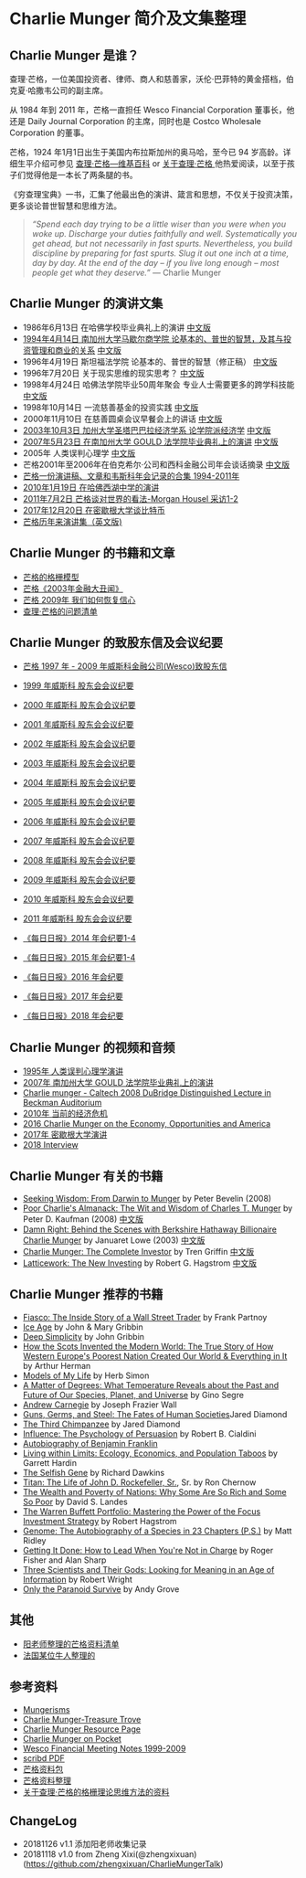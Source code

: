 # Charlie Munger 简介及文集整理
## Charlie Munger 是谁？

查理·芒格，一位美国投资者、律师、商人和慈善家，沃伦·巴菲特的黄金搭档，伯克夏·哈撒韦公司的副主席。

从 1984 年到 2011 年，芒格一直担任 Wesco Financial Corporation 董事长，他还是 Daily Journal Corporation 的主席，同时也是 Costco Wholesale Corporation 的董事。

芒格，1924 年1月1日出生于美国内布拉斯加州的奥马哈，至今已 94 岁高龄。详细生平介绍可参见 [查理·芒格—维基百科](https://en.wikipedia.org/wiki/Charlie_Munger) or [关于查理·芒格 ](https://fs.blog/charlie-munger/)  他热爱阅读，以至于孩子们觉得他是一本长了两条腿的书。

《穷查理宝典》一书，汇集了他最出色的演讲、箴言和思想，不仅关于投资决策，更多谈论普世智慧和思维方法。

> *“Spend each day trying to be a little wiser than you were when you woke up. Discharge your duties faithfully and well. Systematically you get ahead, but not necessarily in fast spurts. Nevertheless, you build discipline by preparing for fast spurts. Slug it out one inch at a time, day by day. At the end of the day – if you live long enough – most people get what they deserve.”* — Charlie Munger

## Charlie Munger 的演讲文集

- 1986年6月13日 在哈佛学校毕业典礼上的演讲  [中文版](https://www.douban.com/note/538254895/)
- [1994年4月14日 南加州大学马歇尔商学院 论基本的、普世的智慧，及其与投资管理和商业的关系](http://mungerisms.blogspot.com/2009/08/lesson-on-elementary-worldly-wisdom-as.html)   [中文版](http://www.daocaorenshuwu.com/book/qiongchalibaodian/1379962.html)
- 1996年4月19日 斯坦福法学院 论基本的、普世的智慧（修正稿） [中文版](https://www.douban.com/note/55588333/)
- 1996年7月20日 关于现实思维的现实思考？ [中文版](http://blog.sina.com.cn/s/blog_4e1def450100t5tb.html)
- 1998年4月24日 哈佛法学院毕业50周年聚会 专业人士需要更多的跨学科技能   [中文版](http://blog.sina.com.cn/s/blog_4e1def450100t3k7.html)
- 1998年10月14日 一流慈善基金的投资实践  [中文版](http://www.yuedu88.com/qiongchalibaodian/30044.html)
- 2000年11月10日 在慈善圆桌会议早餐会上的讲话  [中文版](http://www.yuedu88.com/qiongchalibaodian/30046.html)
- [2003年10月3日 加州大学圣塔巴巴拉经济学系 论学院派经济学](http://tilsonfunds.com/MungerUCSBspeech.pdf)  [中文版](http://www.yuedu88.com/qiongchalibaodian/30049.html)
- [2007年5月23日 在南加州大学 GOULD 法学院毕业典礼上的演讲](https://aboveaverageodds.files.wordpress.com/2009/12/charlie-munger-usc-law-school-commencement-may-2007.pdf)  [中文版](http://blog.sina.com.cn/s/blog_5bde3077010140pc.html)
- 2005年 人类误判心理学 [中文版](https://www.douban.com/note/130453247/)
- 芒格2001年至2006年在伯克希尔·公司和西科金融公司年会谈话摘录  [中文版](http://www.eastvalue.cn/value/news_view.asp?id=69069)
- [芒格一份演讲稿、文章和韦斯科年会记录的合集 1994-2011年](http://www.valueplays.net/wp-content/uploads/The-Best-of-Charlie-Munger-1994-2011.pdf)
- [2010年1月19日 在哈佛西湖中学的演讲](https://zh.scribd.com/document/110302239/Munger-Talk-at-Harvard-Westlake)
- [2011年7月2日 芒格谈对世界的看法-Morgan Housel 采访1-2](https://www.fool.com/investing/general/2011/07/02/charlie-mungers-thoughts-on-the-world-part-1.aspx)
- [2017年12月20日 在密歇根大学谈比特币](https://www.valuewalk.com/2017/12/charlie-munger-bitcoin/)
- [芒格历年来演讲集（英文版)](http://www.valueplays.net/wp-content/uploads/The-Best-of-Charlie-Munger-1994-2011.pdf)


## Charlie Munger 的书籍和文章

- [芒格的格栅模型](http://www.focusinvestor.com/FocusSeriesPart3.pdf)
- [芒格《2003年金融大丑闻》](http://www.bluechipinvestorfund.com/munger.html)
- [芒格 2009年 我们如何恢复信心](http://www.washingtonpost.com/wp-dyn/content/article/2009/02/10/AR2009021003122.html)
- [查理·芒格的问题清单](http://blog.sina.com.cn/s/blog_4a78b4ee0100g0sf.html)

## Charlie Munger 的致股东信及会议纪要

- [芒格 1997 年 - 2009 年威斯科金融公司(Wesco)致股东信](http://www.berkshirehathaway.com/wesco/WescoHome.html)
- [1999 年威斯科 股东会会议纪要](http://mungerisms.blogspot.com/2009/08/wesco-1999-annual-meeting.html)
- [2000 年威斯科 股东会会议纪要](http://mungerisms.blogspot.com/2009/08/wesco-2000-annual-meeting.html)
- [2001 年威斯科 股东会会议纪要](http://mungerisms.blogspot.com/2009/08/wesco-2001-annual-meeting.html)
- [2002 年威斯科 股东会会议纪要](http://mungerisms.blogspot.com/2009/08/wesco-2002-annual-meeting.html)
- [2003 年威斯科 股东会会议纪要](http://mungerisms.blogspot.com/2009/08/wesco-2003-annual-meeting.html)
- [2004 年威斯科 股东会会议纪要](http://mungerisms.blogspot.com/2009/10/wesco-2004-annual-meeting.html)
- [2005 年威斯科 股东会会议纪要](http://mungerisms.blogspot.com/2009/08/wesco-2005-annual-meeting-notes.html)
- [2006 年威斯科 股东会会议纪要](http://mungerisms.blogspot.com/2009/08/2006-annual-meeting-notes.html)
- [2007 年威斯科 股东会会议纪要](http://mungerisms.blogspot.com/2009/08/2007-annual-meeting-notes.html)
- [2008 年威斯科 股东会会议纪要](http://mungerisms.blogspot.com/2009/08/2008-annual-meeting-notes.html)
- [2009 年威斯科 股东会会议纪要](http://mungerisms.blogspot.com/2009/10/wesco-2004-annual-meeting.html)
- [2010 年威斯科 股东会会议纪要](http://mungerisms.blogspot.com/2010/05/wesco-2010-annual-meeting.html)
- [2011 年威斯科 股东会会议纪要](http://inoculatedinvestor.blogspot.com/2011/07/notes-from-final-conversation-with.html)
- [《每日日报》2014 年会纪要1-4](https://www.forbes.com/sites/phildemuth/2014/09/19/charlie-munger-and-the-2014-daily-journal-annual-meeting-a-fans-notes/#6dbb60f67d2c)
- [《每日日报》2015 年会纪要1-4](https://www.forbes.com/sites/phildemuth/2015/04/07/charlie-mungers-2015-daily-journal-annual-meeting-part-1/#40f3ce34f183)
- [《每日日报》2016 年会纪要](http://latticeworkinvesting.com/2016/02/13/charlie-munger-transcript-of-daily-journal-annual-meeting-2016/)

- [《每日日报》2017 年会纪要](https://zh.scribd.com/document/340444245/Munger-2017-DJCO-Transcript)
- [《每日日报》2018 年会纪要](http://latticeworkinvesting.com/2018/02/19/charlie-munger-full-transcript-of-daily-journal-annual-meeting-2018/)

## Charlie Munger 的视频和音频

- [1995年 人类误判心理学演讲](https://www.youtube.com/watch?v=pqzcCfUglws)
- [2007年 南加州大学 GOULD 法学院毕业典礼上的演讲](https://www.youtube.com/watch?v=jY1eNlL6NKs)
- [Charlie munger - Caltech 2008 DuBridge Distinguished Lecture in Beckman Auditorium](https://www.youtube.com/watch?v=4ibabROYccs)
- [2010年 当前的经济危机](https://www.youtube.com/watch?v=RtvTOJISXKg)
- [2016 Charlie Munger on the Economy, Opportunities and America](https://www.youtube.com/watch?v=4gogHNnF5HI)
- [2017年 密歇根大学演讲](https://www.youtube.com/watch?v=S9HgIGzOENA)
- [2018 Interview](https://www.youtube.com/watch?v=YqAMVmtlMtk&feature=youtu.be)

## Charlie Munger 有关的书籍

- [Seeking Wisdom: From Darwin to Munger](http://www.amazon.com/gp/product/1578644283/ref=as_li_qf_sp_asin_tl?ie=UTF8&tag=valueinves08c-20&link_code=as3&camp=211189&creative=373489&creativeASIN=1578644283) by Peter Bevelin (2008)
- [Poor Charlie's Almanack: The Wit and Wisdom of Charles T. Munger](http://www.amazon.com/gp/product/157864366X/ref=as_li_qf_sp_asin_tl?ie=UTF8&tag=valueinves08c-20&link_code=as3&camp=211189&creative=373489&creativeASIN=157864366X) by Peter D. Kaufman (2008) [中文版](https://book.douban.com/subject/5346110/)
- [Damn Right: Behind the Scenes with Berkshire Hathaway Billionaire Charlie Munger](http://www.amazon.com/gp/product/0471446912/ref=as_li_qf_sp_asin_tl?ie=UTF8&tag=valueinves08c-20&link_code=as3&camp=211189&creative=373489&creativeASIN=0471446912) by Januaret Lowe (2003)  [中文版](https://book.douban.com/subject/4119096/)
- [Charlie Munger: The Complete Investor](https://www.amazon.com/Charlie-Munger-Complete-Tren-Griffin/dp/1511337257)  by Tren Griffin  [中文版](https://book.douban.com/subject/27599920/)
- [Latticework: The New Investing](https://www.amazon.com/Latticework-Investing-Robert-G-Hagstrom/dp/1587990008/ref=sr_1_1?s=books&ie=UTF8&qid=1542552701&sr=1-1&keywords=Latticework%3A+The+New+Investing) by Robert G. Hagstrom  [中文版](https://book.douban.com/subject/26374572/)

## Charlie Munger 推荐的书籍

- [Fiasco: The Inside Story of a Wall Street Trader](http://www.amazon.com/gp/product/0140278796/ref=as_li_qf_sp_asin_tl?ie=UTF8&tag=sheerazraza05-20&link_code=as3&camp=211189&creative=373489&creativeASIN=0140278796)  by Frank Partnoy
- [Ice Age](http://www.amazon.com/gp/product/0141007303/ref=as_li_qf_sp_asin_tl?ie=UTF8&tag=sheerazraza05-20&link_code=as3&camp=211189&creative=373489&creativeASIN=0141007303) by John & Mary Gribbin
- [Deep Simplicity](http://www.amazon.com/gp/product/0141007222/ref=as_li_qf_sp_asin_tl?ie=UTF8&tag=valueinves08c-20&link_code=as3&camp=211189&creative=373489&creativeASIN=0141007222) by John Gribbin
- [How the Scots Invented the Modern World: The True Story of How Western Europe's Poorest Nation Created Our World & Everything in It](http://www.amazon.com/gp/product/0609809997/ref=as_li_qf_sp_asin_tl?ie=UTF8&tag=valueinves08c-20&link_code=as3&camp=211189&creative=373489&creativeASIN=0609809997) by Arthur Herman
- [Models of My Life](http://www.amazon.com/gp/product/026269185X/ref=as_li_qf_sp_asin_tl?ie=UTF8&tag=valueinves08c-20&link_code=as3&camp=211189&creative=373489&creativeASIN=026269185X) by Herb Simon
- [A Matter of Degrees: What Temperature Reveals about the Past and Future of Our Species, Planet, and Universe](http://www.amazon.com/gp/product/014200278X/ref=as_li_qf_sp_asin_tl?ie=UTF8&tag=valueinves08c-20&link_code=as3&camp=211189&creative=373489&creativeASIN=014200278X) by Gino Segre
- [Andrew Carnegie](http://www.amazon.com/gp/product/0822938286/ref=as_li_qf_sp_asin_tl?ie=UTF8&tag=valueinves08c-20&link_code=as3&camp=211189&creative=373489&creativeASIN=0822938286) by Joseph Frazier Wall
- [Guns, Germs, and Steel: The Fates of Human Societies](http://www.amazon.com/gp/product/0393061310/ref=as_li_qf_sp_asin_tl?ie=UTF8&tag=valueinves08c-20&link_code=as3&camp=211189&creative=373489&creativeASIN=0393061310)Jared Diamond
- [The Third Chimpanzee](http://www.amazon.com/gp/product/0060845503/ref=as_li_qf_sp_asin_tl?ie=UTF8&tag=valueinves08c-20&link_code=as3&camp=211189&creative=373489&creativeASIN=0060845503) by Jared Diamond
- [Influence: The Psychology of Persuasion](http://www.amazon.com/gp/product/006124189X/ref=as_li_qf_sp_asin_tl?ie=UTF8&tag=valueinves08c-20&link_code=as3&camp=211189&creative=373489&creativeASIN=006124189X) by Robert B. Cialdini
- [Autobiography of Benjamin Franklin](http://www.amazon.com/gp/product/1453606122/ref=as_li_qf_sp_asin_tl?ie=UTF8&tag=valueinves08c-20&link_code=as3&camp=211189&creative=373489&creativeASIN=1453606122)
- [Living within Limits: Ecology, Economics, and Population Taboos](http://www.amazon.com/gp/product/0195093852/ref=as_li_qf_sp_asin_tl?ie=UTF8&tag=valueinves08c-20&link_code=as3&camp=211189&creative=373489&creativeASIN=0195093852) by Garrett Hardin
- [The Selfish Gene](http://www.amazon.com/gp/product/0199291152/ref=as_li_qf_sp_asin_tl?ie=UTF8&tag=valueinves08c-20&link_code=as3&camp=211189&creative=373489&creativeASIN=0199291152) by Richard Dawkins
- [Titan: The Life of John D. Rockefeller, Sr.](http://www.amazon.com/gp/product/1400077303/ref=as_li_qf_sp_asin_tl?ie=UTF8&tag=valueinves08c-20&link_code=as3&camp=211189&creative=373489&creativeASIN=1400077303), Sr. by Ron Chernow
- [The Wealth and Poverty of Nations: Why Some Are So Rich and Some So Poor](http://www.amazon.com/gp/product/0393318885/ref=as_li_qf_sp_asin_tl?ie=UTF8&tag=valueinves08c-20&link_code=as3&camp=211189&creative=373489&creativeASIN=0393318885) by David S. Landes
- [The Warren Buffett Portfolio: Mastering the Power of the Focus Investment Strategy](http://www.amazon.com/gp/product/0471392642/ref=as_li_qf_sp_asin_tl?ie=UTF8&tag=valueinves08c-20&link_code=as3&camp=211189&creative=373489&creativeASIN=0471392642) by Robert Hagstrom
- [Genome: The Autobiography of a Species in 23 Chapters (P.S.)](http://www.amazon.com/gp/product/0060894083/ref=as_li_qf_sp_asin_tl?ie=UTF8&tag=valueinves08c-20&link_code=as3&camp=211189&creative=373489&creativeASIN=0060894083) by Matt Ridley
- [Getting It Done: How to Lead When You're Not in Charge](http://www.amazon.com/gp/product/0887309585/ref=as_li_qf_sp_asin_tl?ie=UTF8&tag=valueinves08c-20&link_code=as3&camp=211189&creative=373489&creativeASIN=0887309585) by Roger Fisher and Alan Sharp
- [Three Scientists and Their Gods: Looking for Meaning in an Age of Information](http://www.amazon.com/gp/product/0060972572/ref=as_li_qf_sp_asin_tl?ie=UTF8&tag=valueinves08c-20&link_code=as3&camp=211189&creative=373489&creativeASIN=0060972572) by Robert Wright
- [Only the Paranoid Survive](https://www.amazon.com/Only-Paranoid-Survive-Exploit-Challenge/dp/0385483821) by Andy Grove

## 其他

- [阳老师整理的芒格资料清单](https://www.bagtheweb.com/b/QXzsnd)
- [法国某位牛人整理的](http://futile.free.fr/cmeng.html)


## 参考资料

- [Mungerisms](http://mungerisms.blogspot.com/)
- [Charlie Munger-Treasure Trove](http://futile.free.fr/cmeng.html)
- [Charlie Munger Resource Page](https://www.valuewalk.com/charlie-munger-page/)
- [Charlie Munger on Pocket](https://getpocket.com/explore/charlie-munger)
- [Wesco Financial Meeting Notes 1999-2009](https://zh.scribd.com/document/54599951/Wesco-Financial-Meeting-Notes-1999-2009)
- [scribd PDF](https://www.scribd.com/user/11839168/benclaremon)
- [芒格资料包](https://www.bagtheweb.com/b/QXzsnd)
- [芒格资料整理](http://blog.sina.com.cn/s/blog_4462623d0100mz1s.html)
- [关于查理·芒格的格栅理论思维方法的资料](https://www.jianshu.com/p/a8fb3ee986f1)

## ChangeLog

- 20181126  v1.1 添加阳老师收集记录
- 20181118  v1.0 from Zheng Xixi(@zhengxixuan)(https://github.com/zhengxixuan/CharlieMungerTalk)







